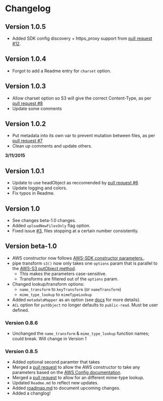 # Changelog

## Version 1.0.5
* Added SDK config discovery + https_proxy support from [pull request #12](https://github.com/clineamb/gulp-s3-upload/pull/12).

## Version 1.0.4
* Forgot to add a Readme entry for `charset` option.

## Version 1.0.3
* Allow charset option so S3 will give the correct Content-Type, as per [pull request #8](http://github.com/clineamb/gulp-s3-upload/pull/8)
* Update some comments

## Version 1.0.2

* Put metadata into its own var to prevent mutation between files, as per [pull request #7](http://github.com/clineamb/gulp-s3-upload/pull/7)
* Clean up comments and update others.

__3/11/2015__


## Version 1.0.1

* Update to use headObject as reccomended by [pull request #6](http://github.com/clineamb/gulp-s3-upload/pull/6)
* Update logging and colors.
* Fix typos in Readme.


## Version 1.0

* See changes beta-1.0 changes.
* Added `uploadNewFilesOnly` flag option.
* Fixed issue [#3](http://github.com/clineamb/gulp-s3-upload/issues/3), files stopping at a certain number consistently.


## Version beta-1.0

* AWS constructor now follows [AWS-SDK constructor parameters.](http://docs.aws.amazon.com/AWSJavaScriptSDK/latest/AWS/Config.html#constructor-property).
* pipe transform `s3()` now only takes one `options` param that is parallel to the [AWS-S3 putObject method](http://docs.aws.amazon.com/AWSJavaScriptSDK/latest/AWS/S3.html#putObject-property).
  * This makes the parameters case-sensitive.
  * Transforms are filtered out of the `options` param.
* Changed lookup/transform options:
  * `name_transform` to `keyTransform` (or `nameTransform`)
  * `mime_type_lookup` to `mimeTypeLookup`
* Added `metadataMapper` as an option (see [docs](readme.md) for more details).
* `ACL` option for `putObject` no longer defaults to `public-read`. Must be user defined.


### Version 0.8.6

* Unchanged the `name_transform` & `mime_type_lookup` function names; could break.  Will change in Version 1


### Version 0.8.5

* Added optional second paramter that takes
* Merged a [pull request](https://github.com/clineamb/gulp-s3-upload/pull/5) to allow the AWS constructor to take any parameters based on the [AWS Config documentation](http://docs.aws.amazon.com/AWSJavaScriptSDK/latest/AWS/Config.html#constructor-property).
* Merged a [pull request](https://github.com/clineamb/gulp-s3-upload/pull/4) to allow for an different mime-type lookup.
* Updated `Readme.md` to reflect new updates.
* Added [roadmap.md](roadmap.md) to document upcoming changes.
* Added a changlog!